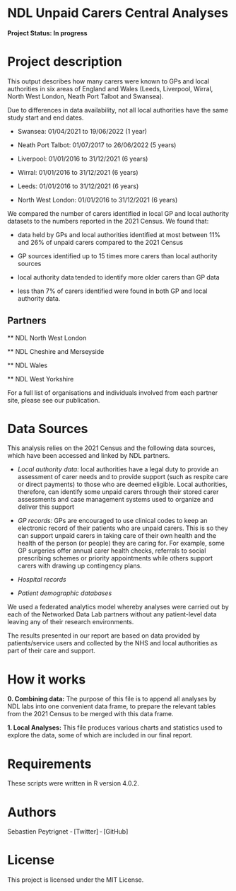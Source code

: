 # NDL Unpaid Carers Central Analyses

#### Project Status: In progress

# Project description 

This output describes how many carers were known to GPs and local authorities in six areas of England and Wales (Leeds, Liverpool, Wirral, North West London, Neath Port Talbot and Swansea).  

 

Due to differences in data availability, not all local authorities have the same study start and end dates. 

* Swansea: 01/04/2021 to 19/06/2022 (1 year) 

* Neath Port Talbot: 01/07/2017 to 26/06/2022 (5 years) 

* Liverpool: 01/01/2016 to 31/12/2021 (6 years) 

* Wirral: 01/01/2016 to 31/12/2021 (6 years) 

* Leeds: 01/01/2016 to 31/12/2021 (6 years) 

* North West London: 01/01/2016 to 31/12/2021 (6 years) 

 

We compared the number of carers identified in local GP and local authority datasets to the numbers reported in the 2021 Census. We found that: 

* data held by GPs and local authorities identified at most between 11% and 26% of unpaid carers compared to the 2021 Census 

* GP sources identified up to 15 times more carers than local authority sources 

* local authority data tended to identify more older carers than GP data 

* less than 7% of carers identified were found in both GP and local authority data.  

## Partners 

** NDL North West London 

** NDL Cheshire and Merseyside 

** NDL Wales 

** NDL West Yorkshire 

For a full list of organisations and individuals involved from each partner site, please see our publication. 

 

# Data Sources  

This analysis relies on the 2021 Census and the following data sources, which have been accessed and linked by NDL partners. 

* _Local authority data:_ local authorities have a legal duty to provide an assessment of carer needs and to provide support (such as respite care or direct payments) to those who are deemed eligible. Local authorities, therefore, can identify some unpaid carers through their stored carer assessments and case management systems used to organize and deliver this support 

* _GP records:_ GPs are encouraged to use clinical codes to keep an electronic record of their patients who are unpaid carers. This is so they can support unpaid carers in taking care of their own health and the health of the person (or people) they are caring for. For example, some GP surgeries offer annual carer health checks, referrals to social prescribing schemes or priority appointments while others support carers with drawing up contingency plans. 

* _Hospital records_ 

* _Patient demographic databases_ 

We used a federated analytics model whereby analyses were carried out by each of the Networked Data Lab partners without any patient-level data leaving any of their research environments.  

The results presented in our report are based on data provided by patients/service users and collected by the NHS and local authorities as part of their care and support.  

 

# How it works 

**0. Combining data:** The purpose of this file is to append all analyses by NDL labs into one convenient data frame, to prepare the relevant tables from the 2021 Census to be merged with this data frame.  

**1. Local Analyses:** This file produces various charts and statistics used to explore the data, some of which are included in our final report. 

# Requirements 

These scripts were written in R version 4.0.2. 

# Authors 

Sebastien Peytrignet - [Twitter] - [GitHub] 

# License 

This project is licensed under the MIT License. 
